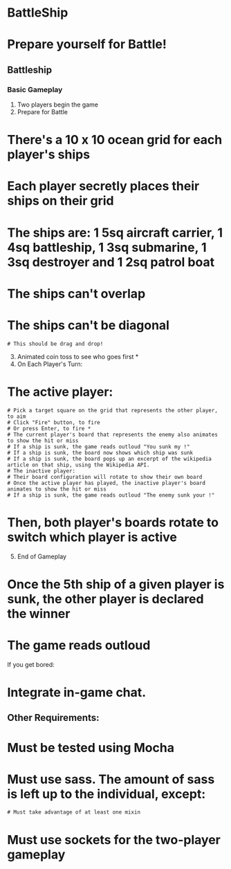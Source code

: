 BattleShip
==========

# Prepare yourself for Battle!

## Battleship
### Basic Gameplay

1. Two players begin the game
2. Prepare for Battle
  # There's a 10 x 10 ocean grid for each player's ships
  # Each player secretly places their ships on their grid
  # The ships are: 1 5sq aircraft carrier, 1 4sq battleship, 1 3sq submarine, 1 3sq destroyer and 1 2sq patrol boat
  # The ships can't overlap
  # The ships can't be diagonal
    # This should be drag and drop!
3. Animated coin toss to see who goes first *
4. On Each Player's Turn:
  # The active player:
    # Pick a target square on the grid that represents the other player, to aim
    # Click "Fire" button, to fire
    # Or press Enter, to fire *
    # The current player's board that represents the enemy also animates to show the hit or miss
    # If a ship is sunk, the game reads outloud "You sunk my !"
    # If a ship is sunk, the board now shows which ship was sunk
    # If a ship is sunk, the board pops up an excerpt of the wikipedia article on that ship, using the Wikipedia API.
    # The inactive player:
    # Their board configuration will rotate to show their own board
    # Once the active player has played, the inactive player's board animates to show the hit or miss
    # If a ship is sunk, the game reads outloud "The enemy sunk your !"
  # Then, both player's boards rotate to switch which player is active
5. End of Gameplay
  # Once the 5th ship of a given player is sunk, the other player is declared the winner
  # The game reads outloud

If you get bored:

  # Integrate in-game chat.
## Other Requirements:

  # Must be tested using Mocha
  # Must use sass. The amount of sass is left up to the individual, except:
    # Must take advantage of at least one mixin
  # Must use sockets for the two-player gameplay
